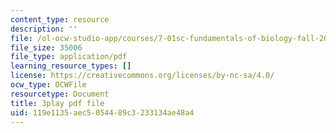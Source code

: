 ```yaml
---
content_type: resource
description: ''
file: /ol-ocw-studio-app/courses/7-01sc-fundamentals-of-biology-fall-2011/119e1135aec5054489c3233134ae48a4_YnF1b_Kqf88.pdf
file_size: 35006
file_type: application/pdf
learning_resource_types: []
license: https://creativecommons.org/licenses/by-nc-sa/4.0/
ocw_type: OCWFile
resourcetype: Document
title: 3play pdf file
uid: 119e1135-aec5-0544-89c3-233134ae48a4
---
```

